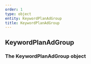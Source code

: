 ```yaml
---
order: 1
type: object
entity: KeywordPlanAdGroup 
title: KeywordPlanAdGroup 
---
```


## KeywordPlanAdGroup 
### The KeywordPlanAdGroup object

